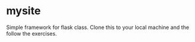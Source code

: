 # mysite

Simple framework for flask class. Clone this to your local machine and the follow the exercises.
